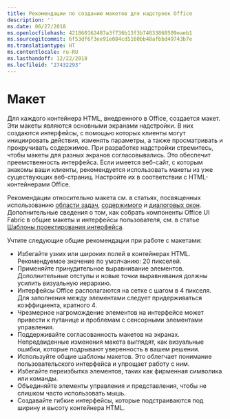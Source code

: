 ```yaml
---
title: Рекомендации по созданию макетов для надстроек Office
description: ''
ms.date: 06/27/2018
ms.openlocfilehash: 421860162487a3f736b13f3b74833868509eaeb1
ms.sourcegitcommit: 6f53df6f3ee91e084cd5160bb48afbbd49743b7e
ms.translationtype: HT
ms.contentlocale: ru-RU
ms.lasthandoff: 12/22/2018
ms.locfileid: "27432293"
---
```

# <a name="layout"></a>Макет
Для каждого контейнера HTML, внедренного в Office, создается макет. Эти макеты являются основными экранами надстройки. В них создаются интерфейсы, с помощью которых клиенты могут инициировать действия, изменять параметры, а также просматривать и прокручивать содержимое. При разработке надстройки стремитесь, чтобы макеты для разных экранов согласовывались. Это обеспечит преемственность интерфейса. Если имеется веб-сайт, с которым знакомы ваши клиенты, рекомендуется использовать макеты из уже существующих веб-страниц. Настройте их в соответствии с HTML-контейнерами Office.

Рекомендации относительно макета см. в статьях, посвященных использованию [области задач](task-pane-add-ins.md), [содержимого](content-add-ins.md) и [диалоговых окон](dialog-boxes.md). Дополнительные сведения о том, как собрать компоненты Office UI Fabric в общие макеты и интерфейсы пользователя, см. в статье [Шаблоны проектирования интерфейса](ux-design-pattern-templates.md).

Учтите следующие общие рекомендации при работе с макетами:

*   Избегайте узких или широких полей в контейнерах HTML. Рекомендуемое значение по умолчанию: 20 пикселей.
*   Применяйте принудительное выравнивание элементов. Дополнительные отступы и новые точки выравнивания должны усилить визуальную иерархию.
*   Интерфейсы Office располагаются на сетке с шагом в 4 пикселя. Для заполнения между элементами следует придерживаться коэффициента, кратного 4.
*   Чрезмерное нагромождение элементов на интерфейсе может привести к путанице и проблемам с сенсорными элементами управления.
*   Поддерживайте согласованность макетов на экранах. Непредвиденные изменения макета выглядят, как визуальные ошибки, которые подрывают уверенность в вашем решении.
*   Используйте общие шаблоны макетов. Это облегчает понимание пользовательского интерфейса и упрощает работу с ним.
*   Избегайте переизбытка элементов, таких как фирменная символика или команды.
*   Объединяйте элементы управления и представления, чтобы не слишком часто использовать мышь.
*   Создавайте гибкие интерфейсы, которые подстраиваются под ширину и высоту контейнера HTML.